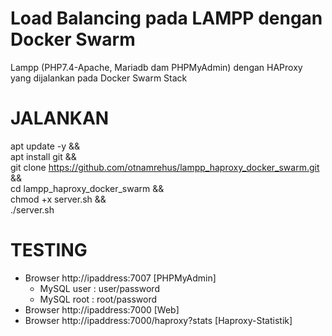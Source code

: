 # Load Balancing pada LAMPP dengan Docker Swarm 
Lampp (PHP7.4-Apache, Mariadb dam PHPMyAdmin) dengan HAProxy yang dijalankan pada Docker Swarm Stack

# JALANKAN #
apt update -y && \
apt install git && \
git clone https://github.com/otnamrehus/lampp_haproxy_docker_swarm.git && \
cd lampp_haproxy_docker_swarm && \
chmod +x server.sh && \
./server.sh


# TESTING #
- Browser http://ipaddress:7007  [PHPMyAdmin]
  - MySQL user : user/password
  - MySQL root : root/password
- Browser http://ipaddress:7000  [Web]
- Browser http://ipaddress:7000/haproxy?stats   [Haproxy-Statistik]

